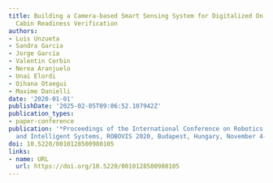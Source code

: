 ```yaml
---
title: Building a Camera-based Smart Sensing System for Digitalized On-demand Aircraft
  Cabin Readiness Verification
authors:
- Luis Unzueta
- Sandra Garcia
- Jorge García
- Valentin Corbin
- Nerea Aranjuelo
- Unai Elordi
- Oihana Otaegui
- Maxime Danielli
date: '2020-01-01'
publishDate: '2025-02-05T09:06:52.107942Z'
publication_types:
- paper-conference
publication: '*Proceedings of the International Conference on Robotics, Computer Vision
  and Intelligent Systems, ROBOVIS 2020, Budapest, Hungary, November 4-6, 2020*'
doi: 10.5220/0010128500980105
links:
- name: URL
  url: https://doi.org/10.5220/0010128500980105
---
```

